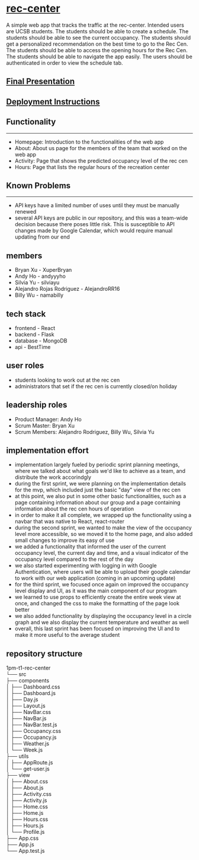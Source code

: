# [rec-center](https://t1-rec-center.herokuapp.com/)

A simple web app that tracks the traffic at the rec-center. 
Intended users are UCSB students.
    The students should be able to create a schedule.
    The students should be able to see the current occupancy.
    The students should get a personalized recommendation on the best time to go to the Rec Cen.
    The students should be able to access the opening hours for the Rec Cen.
    The students should be able to navigate the app easily.
    The users should be authenticated in order to view the schedule tab.
## [Final Presentation](https://youtu.be/wYMrnQZmpT8)

## [Deployment Instructions](./docs/DEPLOY.md)

## Functionality
---
- Homepage: Introduction to the functionalities of the web app
- About: About us page for the members of the team that worked on the web app
- Activity: Page that shows the predicted occupancy level of the rec cen
- Hours: Page that lists the regular hours of the recreation center

## Known Problems
---
- API keys have a limited number of uses until they must be manually renewed
- several API keys are public in our repository, and this was a team-wide decision because there poses little risk. This is susceptible to API changes made by Google Calendar, which would require manual updating from our end

## members

- Bryan Xu - XuperBryan
- Andy Ho - andyyyho
- Silvia Yu - silviayu
- Alejandro Rojas Rodriguez - AlejandroRR16
- Billy Wu - namabilly

## tech stack

- frontend - React
- backend - Flask
- database - MongoDB
- api - BestTime

## user roles
- students looking to work out at the rec cen
- administrators that set if the rec cen is currently closed/on holiday

## leadership roles
- Product Manager: Andy Ho
- Scrum Master: Bryan Xu
- Scrum Members: Alejandro Rodriguez, Billy Wu, Silvia Yu

## implementation effort
- implementation largely fueled by periodic sprint planning meetings, where we talked about what goals we'd like to achieve as a team, and distribute the work accorindgly
- during the first sprint, we were planning on the implementation details for the mvp, which included just the basic "day" view of the rec cen
- at this point, we also put in some other basic functionalities, such as a page containing information about our group and a page containing information about the rec cen hours of operation
- in order to make it all complete, we wrapped up the functionality using a navbar that was native to React, react-router
- during the second sprint, we wanted to make the view of the occupancy level more accessible, so we moved it to the home page, and also added small changes to improve its easy of use
- we added a functionality that informed the user of the current occupancy level, the current day and time, and a visual indicator of the occupancy level compared to the rest of the day
- we also started experimenting with logging in with Google Authentication, where users will be able to upload their google calendar to work with our web application (coming in an upcoming update)
- for the third sprint, we focused once again on improved the occupancy level display and UI, as it was the main component of our program
- we learned to use props to efficiently create the entire week view at once, and changed the css to make the formatting of the page look better
- we also added functionality by displaying the occupancy level in a circle graph and we also display the current temperature and weather as well
- overall, this last sprint has been focused on improving the UI and to make it more useful to the average student

## repository structure
1pm-t1-rec-center    
└── src    
    ├── components    
    │   ├── Dashboard.css    
    │   ├── Dashboard.js    
    │   ├── Day.js    
    │   ├── Layout.js    
    │   ├── NavBar.css    
    │   ├── NavBar.js    
    │   ├── NavBar.test.js    
    │   ├── Occupancy.css    
    │   ├── Occupancy.js    
    │   ├── Weather.js    
    │   └── Week.js    
    ├── utils    
    │   ├── AppRoute.js    
    │   └── get-user.js    
    ├── view    
    │   ├── About.css    
    │   ├── About.js    
    │   ├── Activity.css    
    │   ├── Activity.js    
    │   ├── Home.css    
    │   ├── Home.js    
    │   ├── Hours.css    
    │   ├── Hours.js    
    │   └── Profile.js    
    ├── App.css    
    ├── App.js    
    └── App.test.js    
